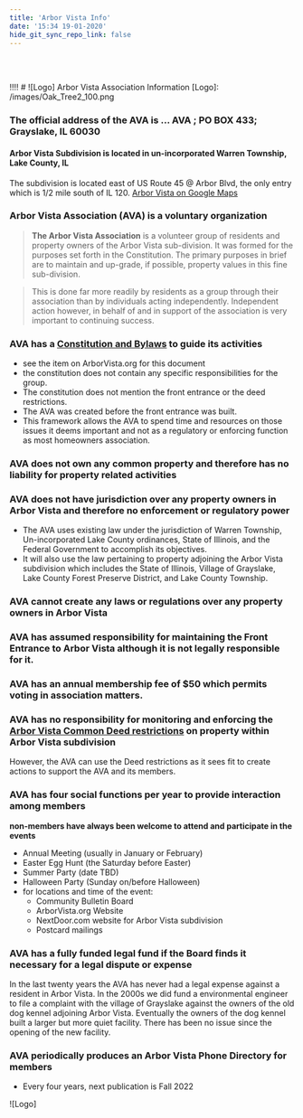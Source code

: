 ```yaml
---
title: 'Arbor Vista Info'
date: '15:34 19-01-2020'
hide_git_sync_repo_link: false
---
```


<link id="linkstyle" rel='stylesheet' href='/css/ava.css'/>

<br><br>

!!!! # ![Logo] Arbor Vista Association Information
[Logo]: /images/Oak_Tree2_100.png

### The official address of the AVA is ... **AVA ; PO BOX 433; Grayslake, IL 60030**

#### Arbor Vista Subdivision is located in un-incorporated Warren Township, Lake County, IL

The subdivision is located east of US Route 45 @ Arbor Blvd, the only entry which is 1/2 mile south of IL 120. [Arbor Vista on Google Maps](https://www.google.com/maps/@42.3315518,-87.9990561,836m/data=!3m1!1e3)

### Arbor Vista Association (AVA) is a voluntary organization

>**The Arbor Vista Association** is a volunteer group of residents and property owners of the Arbor Vista sub-division. It was formed for the purposes set forth in the Constitution. The primary purposes in brief are to maintain and up-grade, if possible, property values in this fine sub-division.

>This is done far more readily by residents as a group through their association than by individuals acting independently. Independent action however, in behalf of and in support of the association is very important to continuing success.

### AVA has a [Constitution and Bylaws](https://arborvista.org/docs/constitution) to guide its activities
  
- see the item on ArborVista.org for this document
- the constitution does not contain any specific responsibilities for the group.   
- The constitution does not mention the front entrance or the deed restrictions.  
- The AVA was created before the front entrance was built.  
- This framework allows the AVA to spend time and resources on those issues it deems important and not as a regulatory or enforcing function as most homeowners association.

### AVA does not own any common property and therefore has no liability for property related activities

### AVA does not have jurisdiction over any property owners in Arbor Vista and therefore no enforcement or regulatory power

- The AVA uses existing law under the jurisdiction of Warren Township, Un-incorporated Lake County ordinances, State of Illinois, and the Federal Government to accomplish its objectives.  
- It will also use the law pertaining to property adjoining the Arbor Vista subdivision which includes the State of Illinois, Village of Grayslake, Lake County Forest Preserve District, and Lake County Township.

### AVA cannot create any laws or regulations over any property owners in Arbor Vista

### AVA has assumed responsibility for maintaining the Front Entrance to Arbor Vista although it is not legally responsible for it.

### AVA has an annual membership fee of $50 which permits voting in association matters.

### AVA has no responsibility for monitoring and enforcing the [Arbor Vista Common Deed restrictions](https://files.arborvista.org/docs/AVA_Deed_1.pdf) on property within Arbor Vista subdivision

However, the AVA can use the Deed restrictions as it sees fit to create actions to support the AVA and its members.

### AVA has four social functions per year to provide interaction among members 

__**non-members have always been welcome to attend and participate in the events**__

- Annual Meeting (usually in January or February)
- Easter Egg Hunt (the Saturday before Easter)
- Summer Party (date TBD)
- Halloween Party (Sunday on/before Halloween)
- for locations and time of the event:
  - Community Bulletin Board
  - ArborVista.org  Website
  - NextDoor.com website for Arbor Vista subdivision
  - Postcard mailings

### AVA has a fully funded legal fund if the Board finds it necessary for a legal dispute or expense

In the last twenty years the AVA has never had a legal expense against a resident in Arbor Vista. In the 2000s we did fund a environmental engineer to file a complaint with the village of Grayslake against the owners of the old dog kennel adjoining Arbor Vista.   Eventually the owners of the dog kennel built a larger but more quiet facility.  There has been no issue since the opening of the new facility.

### AVA periodically produces an Arbor Vista Phone Directory for members

- Every four years, next publication is Fall 2022

![Logo]
